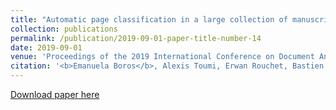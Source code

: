 ```yaml
---
title: "Automatic page classification in a large collection of manuscripts based on the International Image Interoperability Framework"
collection: publications
permalink: /publication/2019-09-01-paper-title-number-14
date: 2019-09-01
venue: 'Proceedings of the 2019 International Conference on Document Analysis and Recognition (ICDAR)'
citation: '<b>Emanuela Boros</b>, Alexis Toumi, Erwan Rouchet, Bastien Abadie, Dominique Stutzmann, and Christopher Kermorvant. "Automatic page classification in a large collection of manuscripts based on the International Image Interoperability Framework." In 2019 International Conference on Document Analysis and Recognition (ICDAR), pp. 756-762. IEEE, September 2019. Sydney, Australia.'
---
```


[Download paper here](https://www.researchgate.net/profile/Christopher-Kermorvant/publication/339025432_Automatic_Page_Classification_in_a_Large_Collection_of_Manuscripts_Based_on_the_International_Image_Interoperability_Framework/links/5f7754e2a6fdcc00865254a2/Automatic-Page-Classification-in-a-Large-Collection-of-Manuscripts-Based-on-the-International-Image-Interoperability-Framework.pdf)



